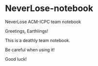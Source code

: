 # NeverLose-notebook
NeverLose ACM-ICPC team notebook

Greetings, Earthlings!

This is a deathly team notebook.

Be careful when using it!

Good luck!
